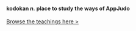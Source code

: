 #### kodokan *n.* place to study the ways of AppJudo

<a href="https://github.com/appjudo/u/wiki">Browse the teachings here &gt;</a>
